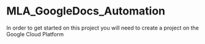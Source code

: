 # MLA_GoogleDocs_Automation

In order to get started on this project you will need to create a project on the Google Cloud Platform

